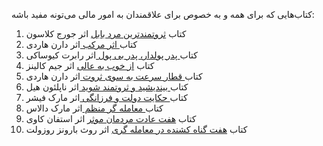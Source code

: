 کتاب‌هایی که برای همه و به خصوص برای علاقمندان به امور مالی می‌تونه مفید باشه:

1. کتاب [ثروتمندترین مرد بابل](https://panteashop.ir/ثروتمندترین-مرد-بابل-2/) اثر جورج کلاسون
2. کتاب[ اثر مرکب ](https://panteashop.ir/اثر-مرکب-دارن-هاردی-pdf/) اثر دارن هاردی
3. کتاب[ پدر پولدار، پدر بی پول ](https://panteashop.ir/پدر-پولدار-پدر-بی-پول/) اثر رابرت کیوساکی
4. کتاب [از خوب به عالی](https://panteashop.ir/از-خوب-به-عالی-جیم-کالینز-pdf/) اثر جیم کالینز
5. کتاب[ قطار سرعت به سوی ثروت ](https://panteashop.ir/قطار-سرعت-به-سوی-ثروت/) اثر دارن هاردی
6. کتاب[ بیندیشید و ثروتمند شوید ](https://panteashop.ir/دانلود-کامل-pdf-کتاب-بیندیشید-و-ثروتمند-ش/) اثر ناپلئون هیل
7. کتاب[ حکایت دولت و فرزانگی ](https://panteashop.ir/کتاب-صوتی-حکایت-دولت-و-فرزانگی/) اثر مارک فیشر
8. کتاب[ معامله گر منظم ](https://www.sena.ir/news/50511/کتاب-معامله-گر-منظم-حاصل-دو-دهه-تجریبات-یک-سرمایه-گذار-موفق) اثر مارک دالاس
9. کتاب [هفت عادت مردمان موثر](https://panteashop.ir/هفت-عادت-مردمان-موثر-2/) اثر استفان کاوی
10. کتاب [هفت گناه کشنده در معامله گری](https://farachart.com/5355) اثر روث بارونز روزولت






